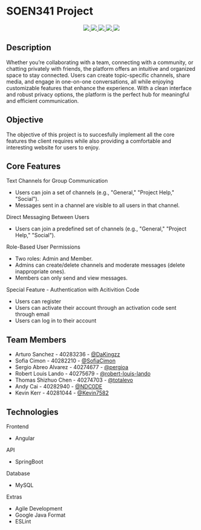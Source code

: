 # SOEN341 Project
<p align="center">
  <a aria-label="Github" href="#">
    <img src="https://img.shields.io/badge/GitHub-100000?style=for-the-badge&logo=github&logoColor=white">
  </a>
  <a aria-label="Docker" href="#">
    <img src="https://img.shields.io/badge/Docker-2496ED?logo=docker&logoColor=fff">
  </a>
  <a aria-label="SpringBoot" href="#">
    <img src="https://img.shields.io/badge/Spring%20Boot-6DB33F?logo=springboot&logoColor=fff">
  </a>
<a aria-label="Angular" href="#">
    <img src="https://img.shields.io/badge/Angular-%23DD0031.svg?logo=angular&logoColor=white">
  </a>
<a aria-label="MySQL" href="#">
    <img src="https://img.shields.io/badge/MySQL-4479A1?logo=mysql&logoColor=fff">
  </a>
</p>

## Description

Whether you’re collaborating with a team, connecting with a community, or chatting privately with friends, the platform offers an intuitive and organized space to stay connected. Users can create topic-specific channels, share media, and engage in one-on-one conversations, all while enjoying customizable features that enhance the experience. With a clean interface and robust privacy options, the platform is the perfect hub for meaningful and efficient communication.

## Objective
The objective of this project is to succesfully implement all the core features the client requires while also providing a comfortable and interesting website for users to enjoy.

## Core Features
Text Channels for Group Communication
* Users can join a set of channels (e.g., "General," "Project Help," "Social").
* Messages sent in a channel are visible to all users in that channel.

Direct Messaging Between Users  
* Users can join a predefined set of channels (e.g., "General," "Project Help," "Social").

Role-Based User Permissions
* Two roles: Admin and Member.
* Admins can create/delete channels and moderate messages (delete inappropriate ones).
* Members can only send and view messages.

Special Feature - Authentication with Acitivition Code
* Users can register
* Users can activate their account through an activation code sent through email
* Users can log in to their account

## Team Members
* Arturo Sanchez       - 40283236 - [@DaKingzz](https://github.com//DaKingzz)
* Sofia Cimon          - 40282210 - [@SofiaCimon](https://github.com/SofiaCimon)
* Sergio Abreo Alvarez - 40274677 - [@pergioa](https://github.com/pergioa)
* Robert Louis Lando   - 40275679 - [@robert-louis-lando](https://github.com/robert-louis-lando)
* Thomas Shizhuo Chen  - 40274703 - [@totalevo](https://github.com/totalevo)
* Andy Cai             - 40282940 - [@NDC0DE](https://github.com/NDC0DE)
* Kevin Kerr           - 40281044 - [@Kevin7582](https://github.com/Kevin7582)

## Technologies
Frontend 
* Angular

API
* SpringBoot

Database
* MySQL

Extras
* Agile Development
* Google Java Format
* ESLint

